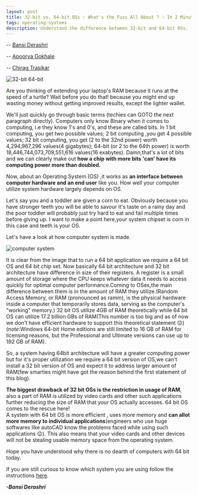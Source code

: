```yaml
---
layout: post
title: 32-bit vs. 64-bit OSs : What's the Fuss All About ? : In 2 Minutes
tags: operating-systems
description: Understand the difference between 32-bit and 64-bit OSs.
---
```


-- [Bansi Derashri](https://in.linkedin.com/in/bansii)

-- [Apoorva Gokhale](https://github.com/apoorva-21)

-- [Chirag Trasikar](https://github.com/chirag16)

<img src="https://steemitimages.com/0x0/https://www.beatlabacademy.com/wp-content/uploads/2015/07/32-vs-64.png" alt="32-bit 64-bit" /> 

Are you thinking of extending your laptop's RAM because it runs at the speed of a turtle? Wait before you do that! because you might end up wasting money without getting improved results, except the lighter wallet.

We'll just quickly go through basic terms (techies can GOTO the next paragraph directly). Computers only know Binary when it comes to computing, i.e they know 1's and 0's, and these are called bits. In 1 bit computing, you get two possible values; 2 bit computing ,you get 4 possible values; 32 bit computing, you get (2 to the 32nd power) worth 4,294,967,296 values(4 gigabytes); 64-bit (or 2 to the 64th power) is worth 18,446,744,073,709,551,616 values(16 exabytes). Damn,that's a lot of bits and we can clearly make out **how a chip with more bits 'can' have its computing power more than doubled.**

Now, about an Operating System (OS) ,it works as **an interface between computer hardware and an end user** like you. How well your computer utilize system hardware largely depends on OS.

Let's say you and a toddler are given a corn to eat. Obviously because you have stronger teeth you will be able to savour it's taste on a rainy day and the poor toddler will probably just try hard to eat and fail multiple times before giving up. I want to make a point here,your system chipset is corn in this case and teeth is your OS.

Let's have a look at how computer system is made.

<img src="https://i.stack.imgur.com/LPAbZ.jpg" alt="computer system" />

It is clear from the image that to run a 64 bit application we require a 64 bit OS and 64 bit chip set. Now basically 64 bit architecture and 32 bit architecture have difference in size of their registers.  A register is a small amount of storage where the CPU keeps whatever data it needs to access quickly for optimal computer performance.Coming to OSes,the main difference between them is in the amount of RAM they utilize.(Random Access Memory, or RAM (pronounced as ramm), is the physical hardware inside a computer that temporarily stores data, serving as the computer's "working" memory.) 32 bit OS utilize 4GB of RAM theoretically while 64 bit OS can utilize 17.2 billion GBs of RAM(This number is too big and as of now we don't have efficient hardware to support this theoretical statement 😉)(*note*:Windows 64-bit Home editions are still limited to 16 GB of RAM for licensing reasons, but the Professional and Ultimate versions can use up to 192 GB of RAM).

So, a system having 64bit architecture will have a greater computing power but for it's proper utilization we require a 64 bit version of OS,we can't install a 32 bit version of OS and expect it to address larger amount of RAM(few smarties might have got the reason behind the first statement of this blog).

**The biggest drawback of 32 bit OSs is the restriction in usage of RAM**, also a part of RAM is utilized by video cards and other such applications further reducing the size of RAM that your OS actually accesses. 64 bit OS comes to the rescue here!  
A system with 64 bit OS is more efficient , uses more memory and **can allot more memory to individual applications**(engineers who use huge softwares like autoCAD know the problems faced while using such applications 😉). This also means that your video cards and other devices will not be stealing usable memory space from the operating system.

Hope you have understood why there is no dearth of computers with 64 bit today.

If you are still curious to know which system you are using follow the instructions [here](https://support.microsoft.com/en-in/help/827218/how-to-determine-whether-a-computer-is-running-a-32-bit-version-or-64).

_**-Bansi Derashri**_
